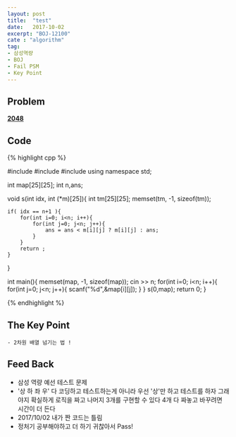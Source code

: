 ```yaml
---
layout: post
title:  "test"
date:   2017-10-02
excerpt: "BOJ-12100"
cate : "algorithm"
tag:
- 삼성역량 
- BOJ
- Fail PSM
- Key Point
---
```


## Problem
**[2048](https://www.acmicpc.net/problem/12100)**



## Code
{% highlight cpp %}

#include <iostream>
#include <algorithm>
#include <cstring>
using namespace std;

int map[25][25];
int n,ans;

void s(int idx, int (*m)[25]){
    int tm[25][25];
    memset(tm, -1, sizeof(tm));
    
    if( idx == n+1 ){
        for(int i=0; i<n; i++){
            for(int j=0; j<n; j++){
                ans = ans < m[i][j] ? m[i][j] : ans;
            }
        }
        return ;
    }
}

int main(){
    memset(map, -1, sizeof(map));
    cin >> n;
    for(int i=0; i<n; i++){
        for(int j=0; j<n; j++){
            scanf("%d",&map[i][j]);
        }
    }
    s(0,map);
    return 0;
}

{% endhighlight %}


## The Key Point
    - 2차원 배열 넘기는 법 ! 
    

## Feed Back
* 삼성 역량 예선 테스트 문제
* '상 하 좌 우' 다 코딩하고 테스트하는게 아니라
        우선 '상'만 하고 테스트를 하자
        그래야지 확실하게 로직을 짜고 나머지 3개를 구현할 수 있다
        4개 다 짜놓고 바꾸려면 시간이 더 든다
* 2017/10/02 내가 짠 코드는 틀림
* 정처기 공부해야하고 더 하기 귀찮아서 Pass!
